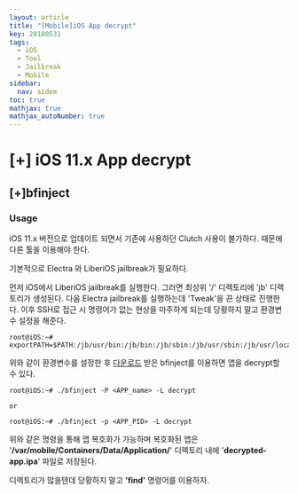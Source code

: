 ```yaml
---
layout: article
title: "[Mobile]iOS App decrypt"
key: 20180531
tags:
  - iOS
  - Tool
  - Jailbreak
  - Mobile
sidebar:
  nav: sidem
toc: true
mathjax: true
mathjax_autoNumber: true
---
```


# [+] iOS 11.x App decrypt

<!--more-->

## [+]bfinject

### Usage

iOS 11.x 버전으로 업데이트 되면서 기존에 사용하던 Clutch 사용이 불가하다. 때문에 다른 툴을 이용해야 한다.

기본적으로 Electra 와 LiberiOS jailbreak가 필요하다.

먼저 iOS에서 LiberiOS jailbreak를 실행한다. 그러면 최상위 '/' 디렉토리에 'jb' 디렉토리가 생성된다.
다음 Electra jailbreak를 실행하는데 'Tweak'을 끈 상태로 진행한다. 이후 SSH로 접근 시 명령어가 없는 현상을 마주하게 되는데 당황하지 말고 환경변수 설정을 해준다.

```
root@iOS:~# exportPATH=$PATH:/jb/usr/bin:/jb/bin:/jb/sbin:/jb/usr/sbin:/jb/usr/local/bin:
```

 위와 같이 환경변수를 설정한 후 <a href="https://github.com/BishopFox/bfinject">다운로드</a> 받은 bfinject를 이용하면 앱을 decrypt할 수 있다.

 ```
root@iOS:~# ./bfinject -P <APP_name> -L decrypt

or

root@iOS:~# ./bfinject -p <APP_PID> -L decrypt
 ```

위와 같은 명령을 통해 앱 복호화가 가능하며 복호화된 앱은 '**/var/mobile/Containers/Data/Application/**' 디렉토리 내에 '**decrypted-app.ipa**' 파일로 저장된다.

디렉토리가 많을텐데 당황하지 말고 **'find'** 명령어를 이용하자.



